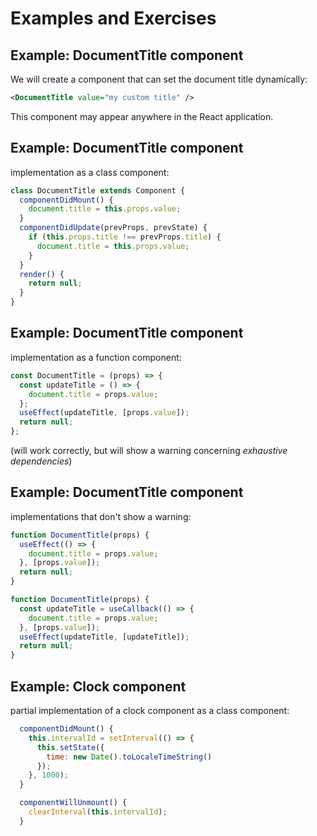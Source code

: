 # Examples and Exercises

## Example: DocumentTitle component

We will create a component that can set the document title dynamically:

```xml
<DocumentTitle value="my custom title" />
```

This component may appear anywhere in the React application.

## Example: DocumentTitle component

implementation as a class component:

```jsx
class DocumentTitle extends Component {
  componentDidMount() {
    document.title = this.props.value;
  }
  componentDidUpdate(prevProps, prevState) {
    if (this.props.title !== prevProps.title) {
      document.title = this.props.value;
    }
  }
  render() {
    return null;
  }
}
```

## Example: DocumentTitle component

implementation as a function component:

```jsx
const DocumentTitle = (props) => {
  const updateTitle = () => {
    document.title = props.value;
  };
  useEffect(updateTitle, [props.value]);
  return null;
};
```

(will work correctly, but will show a warning concerning _exhaustive dependencies_)

## Example: DocumentTitle component

implementations that don't show a warning:

```jsx
function DocumentTitle(props) {
  useEffect(() => {
    document.title = props.value;
  }, [props.value]);
  return null;
}
```

```jsx
function DocumentTitle(props) {
  const updateTitle = useCallback(() => {
    document.title = props.value;
  }, [props.value]);
  useEffect(updateTitle, [updateTitle]);
  return null;
}
```

## Example: Clock component

partial implementation of a clock component as a class component:

```jsx
  componentDidMount() {
    this.intervalId = setInterval(() => {
      this.setState({
        time: new Date().toLocaleTimeString()
      });
    }, 1000);
  }

  componentWillUnmount() {
    clearInterval(this.intervalId);
  }
```
